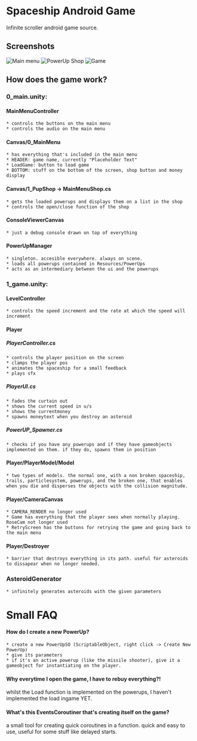 # Spaceship Android Game
Infinite scroller android game source.

## Screenshots
![Main menu](Docs/Images/0.png)
![PowerUp Shop](Docs/Images/1.png)
![Game](Docs/Images/2.png)

## How does the game work?
### 0_main.unity:
#### MainMenuController
	* controls the buttons on the main menu
	* controls the audio on the main menu

#### Canvas/0_MainMenu
	* has everything that's included in the main menu
	* HEADER: game name, currently "Placeholder Text"
	* LoadGame: button to load game
	* BOTTOM: stuff on the bottom of the screen, shop button and money display
	
#### Canvas/1_PupShop -> MainMenuShop.cs
	* gets the loaded powerups and displays them on a list in the shop
	* controls the open/close function of the shop 
	
#### ConsoleViewerCanvas
	* just a debug console drawn on top of everything

#### PowerUpManager
	* singleton. accesible everywhere. always on scene.
	* loads all powerups contained in Resources/PowerUps
	* acts as an intermediary between the ui and the powerups

### 1_game.unity:
#### LevelController
	* controls the speed increment and the rate at which the speed will increment
	
#### Player
##### PlayerController.cs
	* controls the player position on the screen
	* clamps the player pos
	* animates the spaceship for a small feedback
	* plays sfx
##### PlayerUI.cs
	* fades the curtain out
	* shows the current speed in u/s
	* shows the currentmoney
	* spawns moneytext when you destroy an asteroid
##### PowerUP_Spawner.cs
	* checks if you have any powerups and if they have gameobjects implemented on them. if they do, spawns them in position

#### Player/PlayerModel/Model
	* two types of models. the normal one, with a non broken spaceship, trails, particlesystem, powerups, and the broken one, that enables when you die and disperses the objects with the collision magnitude.
	
#### Player/CameraCanvas
	* CAMERA_RENDER no longer used
	* Game has everything that the player sees when normally playing. RoseCam not longer used
	* RetryScreen has the buttons for retrying the game and going back to the main menu
	
#### Player/Destroyer
	* barrier that destroys everything in its path. useful for asteroids to dissapear when no longer needed.

### AsteroidGenerator
	* infinitely generates asteroids with the given parameters

# Small FAQ
#### How do I create a new PowerUp?
	* create a new PowerUpSO (ScriptableObject, right click -> Create New PowerUp)
	* give its parameters
	* if it's an active powerup (like the missile shooter), give it a gameobject for instantiating on the player.
	
#### Why everytime I open the game, I have to rebuy everything?!
whilst the Load function is implemented on the powerups, I haven't implemented the load ingame YET.

#### What's this EventsCoroutiner that's creating itself on the game?
a small tool for creating quick coroutines in a function. quick and easy to use, useful for some stuff like delayed starts.